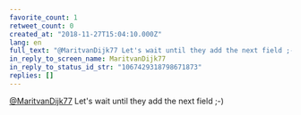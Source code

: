 ```yaml
---
favorite_count: 1
retweet_count: 0
created_at: "2018-11-27T15:04:10.000Z"
lang: en
full_text: "@MaritvanDijk77 Let's wait until they add the next field ;-)"
in_reply_to_screen_name: MaritvanDijk77
in_reply_to_status_id_str: "1067429318798671873"
replies: []
---
```


[@MaritvanDijk77](https://twitter.com/MaritvanDijk77) Let's wait until they add
the next field ;-)
